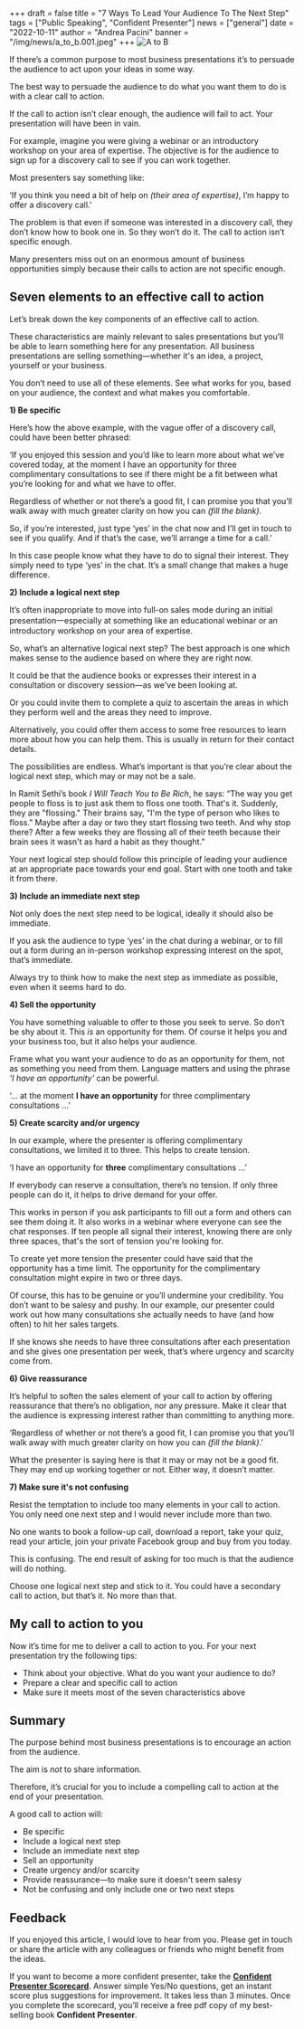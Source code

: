 +++
draft = false
title = "7 Ways To Lead Your Audience To The Next Step"
tags = ["Public Speaking", "Confident Presenter"]
news = ["general"]
date = "2022-10-11"
author = "Andrea Pacini"
banner = "/img/news/a_to_b.001.jpeg"
+++
![](/img/news/untitled_design_1_.jpg "A to B")

<!--StartFragment-->

If there’s a common purpose to most business presentations it’s to persuade the audience to act upon your ideas in some way. 

The best way to persuade the audience to do what you want them to do is with a clear call to action.

If the call to action isn’t clear enough, the audience will fail to act. Your presentation will have been in vain.

For example, imagine you were giving a webinar or an introductory workshop on your area of expertise. The objective is for the audience to sign up for a discovery call to see if you can work together. 

Most presenters say something like: 

‘If you think you need a bit of help on *(their area of expertise)*, I’m happy to offer a discovery call.’

The problem is that even if someone was interested in a discovery call, they don’t know how to book one in. So they won’t do it. The call to action isn’t specific enough.

Many presenters miss out on an enormous amount of business opportunities simply because their calls to action are not specific enough. 

## Seven elements to an effective call to action

Let’s break down the key components of an effective call to action. 

These characteristics are mainly relevant to sales presentations but you’ll be able to learn something here for any presentation. All business presentations are selling something—whether it's an idea, a project, yourself or your business. 

You don’t need to use all of these elements. See what works for you, based on your audience, the context and what makes you comfortable. 

**1) Be specific**

Here’s how the above example, with the vague offer of a discovery call, could have been better phrased:

‘If you enjoyed this session and you’d like to learn more about what we’ve covered today, at the moment I have an opportunity for three complimentary consultations to see if there might be a fit between what you’re looking for and what we have to offer. 

Regardless of whether or not there’s a good fit, I can promise you that you’ll walk away with much greater clarity on how you can *(fill the blank)*. 

So, if you’re interested, just type ‘yes’ in the chat now and I’ll get in touch to see if you qualify. And if that’s the case, we’ll arrange a time for a call.’

In this case people know what they have to do to signal their interest. They simply need to type ‘yes’ in the chat. It’s a small change that makes a huge difference.

**2) Include a logical next step** 

It’s often inappropriate to move into full-on sales mode during an initial presentation一especially at something like an educational webinar or an introductory workshop on your area of expertise. 

So, what’s an alternative logical next step? The best approach is one which makes sense to the audience based on where they are right now.

It could be that the audience books or expresses their interest in a consultation or discovery session—as we've been looking at.

Or you could invite them to complete a quiz to ascertain the areas in which they perform well and the areas they need to improve.

Alternatively, you could offer them access to some free resources to learn more about how you can help them. This is usually in return for their contact details.

The possibilities are endless. What’s important is that you’re clear about the logical next step, which may or may not be a sale. 

In Ramit Sethi’s book *I Will Teach You to Be Rich*, he says: “The way you get people to floss is to just ask them to floss one tooth. That's it. Suddenly, they are "flossing." Their brains say, "I'm the type of person who likes to floss." Maybe after a day or two they start flossing two teeth. And why stop there? After a few weeks they are flossing all of their teeth because their brain sees it wasn't as hard a habit as they thought.” 

Your next logical step should follow this principle of leading your audience at an appropriate pace towards your end goal. Start with one tooth and take it from there. 

**3) Include an immediate next step** 

Not only does the next step need to be logical, ideally it should also be immediate. 

If you ask the audience to type ‘yes’ in the chat during a webinar, or to fill out a form during an in-person workshop expressing interest on the spot, that’s immediate.

Always try to think how to make the next step as immediate as possible, even when it seems hard to do.

**4) Sell the opportunity**

You have something valuable to offer to those you seek to serve. So don’t be shy about it. This *is* an opportunity for them. Of course it helps you and your business too, but it also helps your audience. 

Frame what you want your audience to do as an opportunity for them, not as something you need from them. Language matters and using the phrase *‘I have an opportunity’* can be powerful.

‘... at the moment **I have an opportunity** for three complimentary consultations …’

**5) Create scarcity and/or urgency** 

In our example, where the presenter is offering complimentary consultations, we limited it to three. This helps to create tension.

‘I have an opportunity for **three** complimentary consultations …’

If everybody can reserve a consultation, there’s no tension. If only three people can do it, it helps to drive demand for your offer.

This works in person if you ask participants to fill out a form and others can see them doing it. It also works in a webinar where everyone can see the chat responses. If ten people all signal their interest, knowing there are only three spaces, that's the sort of tension you're looking for. 

To create yet more tension the presenter could have said that the opportunity has a time limit. The opportunity for the complimentary consultation might expire in two or three days.

Of course, this has to be genuine or you’ll undermine your credibility. You don’t want to be salesy and pushy. In our example, our presenter could work out how many consultations she actually needs to have (and how often) to hit her sales targets. 

If she knows she needs to have three consultations after each presentation and she gives one presentation per week, that’s where urgency and scarcity come from.

**6) Give reassurance**

It’s helpful to soften the sales element of your call to action by offering reassurance that there’s no obligation, nor any pressure. Make it clear that the audience is expressing interest rather than committing to anything more.

‘Regardless of whether or not there’s a good fit, I can promise you that you’ll walk away with much greater clarity on how you can *(fill the blank)*.’ 

What the presenter is saying here is that it may or may not be a good fit. They may end up working together or not. Either way, it doesn’t matter. 

**7) Make sure it's not confusing** 

Resist the temptation to include too many elements in your call to action. You only need one next step and I would never include more than two.

No one wants to book a follow-up call, download a report, take your quiz, read your article, join your private Facebook group and buy from you today.

This is confusing. The end result of asking for too much is that the audience will do nothing. 

Choose one logical next step and stick to it. You could have a secondary call to action, but that’s it. No more than that. 

## My call to action to you

Now it’s time for me to deliver a call to action to you. For your next presentation try the following tips:

* Think about your objective. What do you want your audience to do? 
* Prepare a clear and specific call to action
* Make sure it meets most of the seven characteristics above 

## Summary

The purpose behind most business presentations is to encourage an action from the audience.

The aim is *not* to share information.

Therefore, it’s crucial for you to include a compelling call to action at the end of your presentation.

A good call to action will:

* Be specific
* Include a logical next step
* Include an immediate next step
* Sell an opportunity
* Create urgency and/or scarcity
* Provide reassurance—to make sure it doesn't seem salesy
* Not be confusing and only include one or two next steps

## Feedback

If you enjoyed this article, I would love to hear from you. Please get in touch or share the article with any colleagues or friends who might benefit from the ideas.

If you want to become a more confident presenter, take the **[Confident Presenter Scorecard](https://presentationscorecard.scoreapp.com/)**. Answer simple Yes/No questions, get an instant score plus suggestions for improvement. It takes less than 3 minutes. Once you complete the scorecard, you’ll receive a free pdf copy of my best-selling book **Confident Presenter**.

<!--EndFragment-->